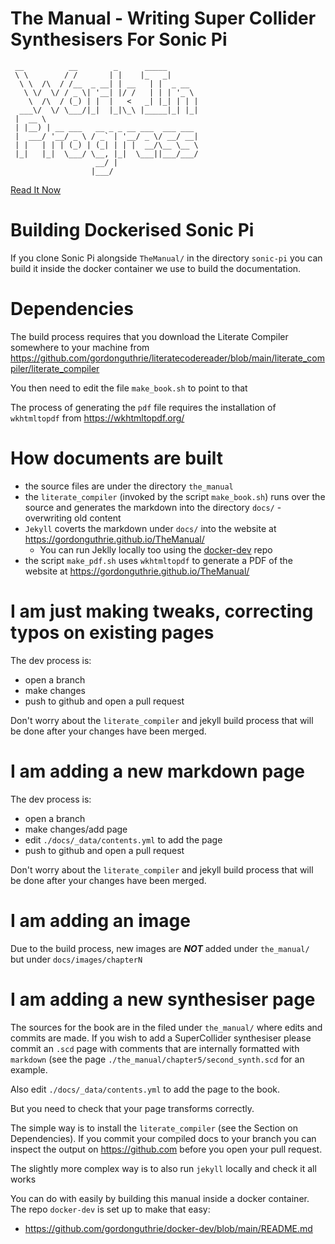 # The Manual - Writing Super Collider Synthesisers For Sonic Pi

```
 __          __        _      _____
 \ \        / /       | |    |_   _|
  \ \  /\  / /__  _ __| | __   | |  _ __
   \ \/  \/ / _ \| '__| |/ /   | | | '_ \
    \  /\  / (_) | |  |   <   _| |_| | | |
  ___\/  \/ \___/|_|  |_|\_\ |_____|_| |_|
 |  __ \
 | |__) | __ ___   __ _ _ __ ___  ___ ___
 |  ___/ '__/ _ \ / _` | '__/ _ \/ __/ __|
 | |   | | | (_) | (_| | | |  __/\__ \__ \
 |_|   |_|  \___/ \__, |_|  \___||___/___/
                   __/ |
                  |___/
```

[Read It Now](https://gordonguthrie.github.io/TheManual/)

# Building Dockerised Sonic Pi

If you clone Sonic Pi alongside `TheManual/` in the directory `sonic-pi` you can build it inside the docker container we use to build the documentation.

# Dependencies

The build process requires that you download the Literate Compiler somewhere to your machine from https://github.com/gordonguthrie/literatecodereader/blob/main/literate_compiler/literate_compiler

You then need to edit the file `make_book.sh` to point to that

The process of generating the `pdf` file requires the installation of `wkhtmltopdf` from https://wkhtmltopdf.org/


# How documents are built

* the source files are under the directory `the_manual`
* the `literate_compiler` (invoked by the script `make_book.sh`) runs over the source and generates the markdown into the directory `docs/` - overwriting old content
* `Jekyll` coverts the markdown under `docs/` into the website at https://gordonguthrie.github.io/TheManual/
    * You can run Jeklly locally too using the [docker-dev](https://github.com/gordonguthrie/docker-dev/blob/main/README.md) repo
* the script `make_pdf.sh` uses `wkhtmltopdf` to generate a PDF of the website at https://gordonguthrie.github.io/TheManual/

# I am just making tweaks, correcting typos on existing pages

The dev process is:
* open a branch
* make changes
* push to github and open a pull request

Don't worry about the `literate_compiler` and jekyll build process that will be done after your changes have been merged.

# I am adding a new markdown page

The dev process is:
* open a branch
* make changes/add page
* edit `./docs/_data/contents.yml` to add the page
* push to github and open a pull request

Don't worry about the `literate_compiler` and jekyll build process that will be done after your changes have been merged.

# I am adding an image

Due to the build process, new images are ***NOT*** added under `the_manual/` but under `docs/images/chapterN`

# I am adding a new synthesiser page

The sources for the book are in the filed under `the_manual/` where edits and commits are made. If you wish to add a SuperCollider synthesiser please commit an `.scd` page with comments that are internally formatted with `markdown` (see the page `./the_manual/chapter5/second_synth.scd` for an example.

Also edit `./docs/_data/contents.yml` to add the page to the book.

But you need to check that your page transforms correctly.

The simple way is to install the `literate_compiler` (see the Section on Dependencies). If you commit your compiled docs to your branch you can inspect the output on https://github.com before you open your pull request.

The slightly more complex way is to also run `jekyll` locally and check it all works

You can do with easily by building this manual inside a docker container. The repo `docker-dev` is set up to make that easy:

* https://github.com/gordonguthrie/docker-dev/blob/main/README.md
